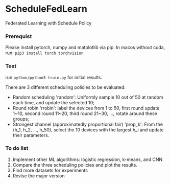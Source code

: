 # ScheduleFedLearn
Federated Learning with Schedule Policy 

### Prerequist 
Please install pytorch, numpy and matplotlib via pip. 
In macos without cuda, run: ```pip3 install torch torchvision```

### Test 
run ```python/python3 train.py``` for initial results. 

There are 3 different scheduling policies to be evaluated: 

- Random scheduling 'random': Uniformly sample 10 out of 50 at random each time, and update the selected 10;
- Round robin 'rrobin': label the devices from 1 to 50, first round update 1~10, second round 11~20, third round 21~30, ..., rotate around these groups;
- Strongest channel (approximatedly proportional fair) 'prop_k': From the (h_1, h_2, ..., h_50), select the 10 devices with the largest h_i and update their parameters.

### To do list

1. Implement other ML algorithms: logistic regression, k-means, and CNN
2. Compare the three scheduling policies and plot the results. 
3. Find more datasets for experiments
4. Revise the major version 
